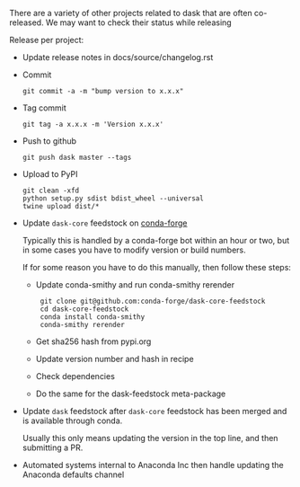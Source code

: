 There are a variety of other projects related to dask that are often
co-released.  We may want to check their status while releasing


Release per project:

*   Update release notes in docs/source/changelog.rst

*   Commit

        git commit -a -m "bump version to x.x.x"

*   Tag commit

        git tag -a x.x.x -m 'Version x.x.x'

*   Push to github

        git push dask master --tags

*   Upload to PyPI

        git clean -xfd
        python setup.py sdist bdist_wheel --universal
        twine upload dist/*

*   Update `dask-core` feedstock on [conda-forge](https://conda-forge.github.io)

    Typically this is handled by a conda-forge bot within an hour or two,
    but in some cases you have to modify version or build numbers.

    If for some reason you have to do this manually, then follow these steps:

    *  Update conda-smithy and run conda-smithy rerender

            git clone git@github.com:conda-forge/dask-core-feedstock
            cd dask-core-feedstock
            conda install conda-smithy
            conda-smithy rerender

    *  Get sha256 hash from pypi.org
    *  Update version number and hash in recipe
    *  Check dependencies
    *  Do the same for the dask-feedstock meta-package

*   Update `dask` feedstock after `dask-core` feedstock has been merged and is
    available through conda.

    Usually this only means updating the version in the top line, and then
    submitting a PR.

*   Automated systems internal to Anaconda Inc then handle updating the
    Anaconda defaults channel
